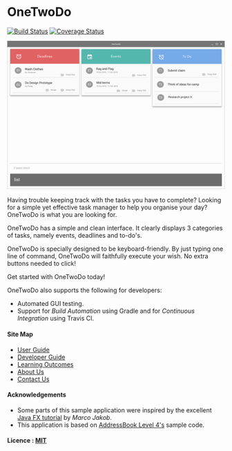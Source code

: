 # OneTwoDo

[![Build Status](https://travis-ci.org/CS2103JAN2017-F14-B1/main.svg?branch=master)](https://travis-ci.org/CS2103JAN2017-F14-B1/main)
[![Coverage Status](https://coveralls.io/repos/github/CS2103JAN2017-F14-B1/main/badge.svg?branch=master)](https://coveralls.io/github/CS2103JAN2017-F14-B1/main?branch=master)

<img src="docs/images/Ui.png" width="600"><br>

Having trouble keeping track with the tasks you have to complete? Looking for a simple yet effective task manager to help you organise your day? OneTwoDo is what you are looking for.

OneTwoDo has a simple and clean interface. It clearly displays 3 categories of tasks, namely events, deadlines and to-do's. 

OneTwoDo is specially designed to be keyboard-friendly. By just typing one line of command, OneTwoDo will faithfully execute your wish. No extra buttons needed to click!

Get started with OneTwoDo today!

OneTwoDo also supports the following for developers:
* Automated GUI testing.
* Support for *Build Automation* using Gradle and for *Continuous Integration* using Travis CI.

#### Site Map
* [User Guide](docs/UserGuide.md)
* [Developer Guide](docs/DeveloperGuide.md)
* [Learning Outcomes](docs/LearningOutcomes.md)
* [About Us](docs/AboutUs.md)
* [Contact Us](docs/ContactUs.md)


#### Acknowledgements

* Some parts of this sample application were inspired by the excellent
  [Java FX tutorial](http://code.makery.ch/library/javafx-8-tutorial/) by *Marco Jakob*.
* This application is based on [AddressBook Level 4's](https://github.com/nus-cs2103-AY1617S2/addressbook-level4/) sample code.

#### Licence : [MIT](LICENSE)
